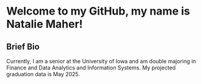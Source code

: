 # Welcome to my GitHub, my name is Natalie Maher!

## Brief Bio
Currently, I am a senior at the University of Iowa and am double majoring in Finance and Data Analytics and Information Systems. My projected graduation data is May 2025.